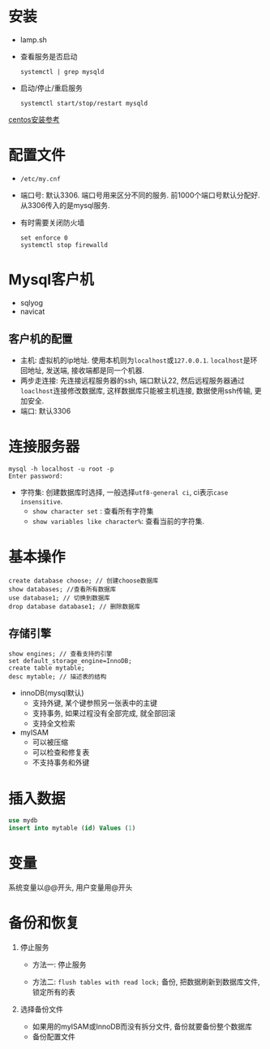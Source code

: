 # 安装

* lamp.sh

* 查看服务是否启动

    ```
    systemctl | grep mysqld
    ```

* 启动/停止/重启服务

  ```
  systemctl start/stop/restart mysqld
  ```


[centos安装参考](https://www.cnblogs.com/caoxb/p/9405323.html)

# 配置文件

* `/etc/my.cnf`

* 端口号: 默认3306. 端口号用来区分不同的服务. 前1000个端口号默认分配好. 从3306传入的是mysql服务. 

* 有时需要关闭防火墙

  ```
  set enforce 0
  systemctl stop firewalld
  ```

# Mysql客户机

* sqlyog
* navicat

## 客户机的配置

* 主机: 虚拟机的ip地址. 使用本机则为`localhost`或`127.0.0.1`. `localhost`是环回地址, 发送端, 接收端都是同一个机器. 
* 两步走连接: 先连接远程服务器的ssh, 端口默认22, 然后远程服务器通过`loaclhost`连接修改数据库, 这样数据库只能被主机连接, 数据使用ssh传输, 更加安全. 
* 端口: 默认3306

# 连接服务器

```
mysql -h localhost -u root -p
Enter password:
```

* 字符集: 创建数据库时选择, 一般选择`utf8-general ci`, ci表示`case insensitive`.
  * `show character set` : 查看所有字符集
  * `show variables like character%`: 查看当前的字符集.

# 基本操作

```
create database choose; // 创建choose数据库
show databases; //查看所有数据库
use database1; // 切换到数据库
drop database database1; // 删除数据库
```

 ## 存储引擎

```
show engines; // 查看支持的引擎
set default_storage_engine=InnoDB;
create table mytable;
desc mytable; // 描述表的结构
```

* innoDB(mysql默认) 
  * 支持外键, 某个键参照另一张表中的主键
  * 支持事务, 如果过程没有全部完成, 就全部回滚
  * 支持全文检索
* myISAM
  * 可以被压缩
  * 可以检查和修复表
  * 不支持事务和外键

# 插入数据

```sql
use mydb
insert into mytable (id) Values (1)
```

# 变量

系统变量以@@开头, 用户变量用@开头

# 备份和恢复

1. 停止服务
   * 方法一: 停止服务

   * 方法二: `flush tables with read lock;` 备份, 把数据刷新到数据库文件, 锁定所有的表

2. 选择备份文件

   * 如果用的myISAM或InnoDB而没有拆分文件, 备份就要备份整个数据库
   * 备份配置文件

